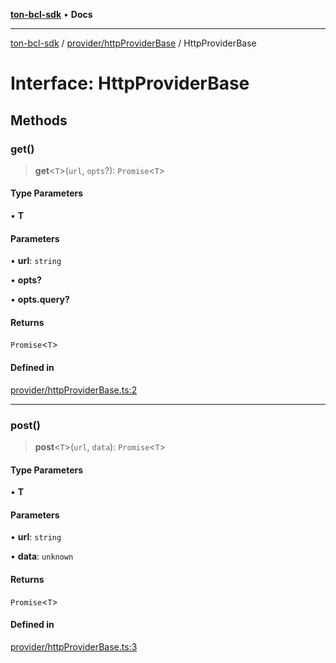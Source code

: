 [**ton-bcl-sdk**](../../../README.md) • **Docs**

***

[ton-bcl-sdk](../../../README.md) / [provider/httpProviderBase](../README.md) / HttpProviderBase

# Interface: HttpProviderBase

## Methods

### get()

> **get**\<`T`\>(`url`, `opts`?): `Promise`\<`T`\>

#### Type Parameters

• **T**

#### Parameters

• **url**: `string`

• **opts?**

• **opts.query?**

#### Returns

`Promise`\<`T`\>

#### Defined in

[provider/httpProviderBase.ts:2](https://github.com/ton-fun-tech/ton-bcl-sdk/blob/64dd7b20da5f56f7ea4c5b48591cd0c0026f6ac1/src/provider/httpProviderBase.ts#L2)

***

### post()

> **post**\<`T`\>(`url`, `data`): `Promise`\<`T`\>

#### Type Parameters

• **T**

#### Parameters

• **url**: `string`

• **data**: `unknown`

#### Returns

`Promise`\<`T`\>

#### Defined in

[provider/httpProviderBase.ts:3](https://github.com/ton-fun-tech/ton-bcl-sdk/blob/64dd7b20da5f56f7ea4c5b48591cd0c0026f6ac1/src/provider/httpProviderBase.ts#L3)

